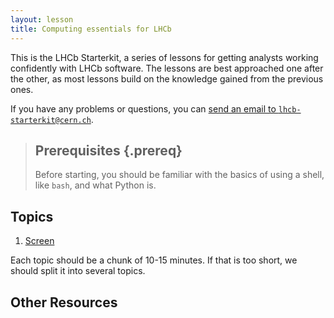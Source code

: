 ```yaml
---
layout: lesson
title: Computing essentials for LHCb
---
```


This is the LHCb Starterkit, a series of lessons for getting analysts working 
confidently with LHCb software.
The lessons are best approached one after the other, as most lessons build on 
the knowledge gained from the previous ones.

If you have any problems or questions, you can [send an email to 
`lhcb-starterkit@cern.ch`](mailto:lhcb-starterkit@cern.ch).

> ## Prerequisites {.prereq}
>
> Before starting, you should be familiar with the basics of using a shell,
> like `bash`, and what Python is.
>

## Topics

1. [Screen](10-screen.html)

Each topic should be a chunk of 10-15 minutes.
If that is too short, we should split it into several topics.

## Other Resources
